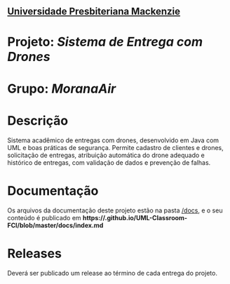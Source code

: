 <h2><a href= "https://www.mackenzie.br">Universidade Presbiteriana Mackenzie</a></h2>

# Projeto: *Sistema de Entrega com Drones*

# Grupo: *MoranaAir*

# Descrição

Sistema acadêmico de entregas com drones, desenvolvido em Java com UML e boas práticas de segurança. Permite cadastro de clientes e drones, solicitação de entregas, atribuição automática do drone adequado e histórico de entregas, com validação de dados e prevenção de falhas.

# Documentação

Os arquivos da documentação deste projeto estão na pasta [/docs](/docs), e o seu conteúdo é publicado em **https://<usuario>.github.io/UML-Classroom-FCI/blob/master/docs/index.md**

# Releases

Deverá ser publicado um release ao término de cada entrega do projeto.
